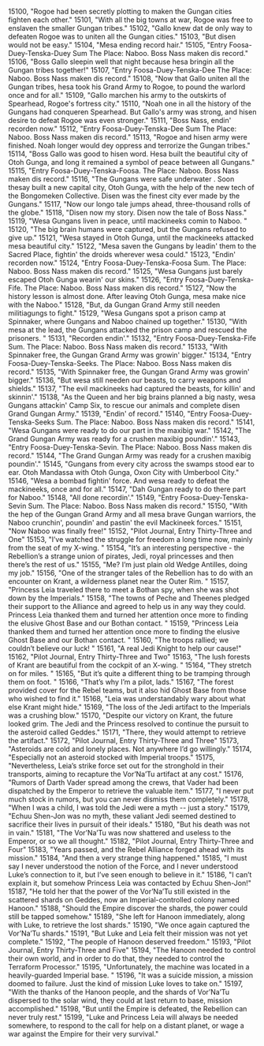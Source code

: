 ﻿15100, "Rogoe had been secretly plotting to maken the Gungan cities fighten each other."
15101, "With all the big towns at war, Rogoe was free to enslaven the smaller Gungan tribes."
15102, "Gallo knew dat de only way to defeaten Rogoe was to uniten all the Gungan cities."
15103, "But disen would not be easy."
15104, "Mesa ending record hair."
15105, "Entry Foosa-Duey-Tenska-Duey Sum The Place: Naboo. Boss Nass maken dis record."
15106, "Boss Gallo sleepin well that night because hesa bringin all the Gungan tribes together!"
15107, "Entry Foosa-Duey-Tenska-Dee The Place: Naboo. Boss Nass maken dis record."
15108, "Now that Gallo uniten all the Gungan tribes, hesa took his Grand Army to Rogoe, to pound the warlord once and for all."
15109, "Gallo marchen his army to the outskirts of Spearhead, Rogoe's fortress city."
15110, "Noah one in all the history of the Gungans had conqueren Spearhead.  But Gallo's army was strong, and hisen desire to defeat Rogoe was even stronger."
15111, "Boss Nass, endin' recorden now."
15112, "Entry Foosa-Duey-Tenska-Dee Sum The Place: Naboo. Boss Nass maken dis record."
15113, "Rogoe and hisen army were finished.  Noah longer would dey oppress and terrorize the Gungan tribes."
15114, "Boss Gallo was good to hisen word.  Hesa built the beautiful city of Otoh Gunga, and long it remained a symbol of peace between all Gungans."
15115, "Entry Foosa-Duey-Tenska-Foosa. The Place: Naboo. Boss Nass maken dis record."
15116, "The Gungans were safe underwater .   Soon thesay built a new capital city, Otoh Gunga, with the help of the new tech of the Bongomeken Collective.  Disen was the finest city ever made by the Gungans."
15117, "Now our longo tale jumps ahead, three-thousand rolls of the globe."
15118, "Disen now my story. Disen now the tale of Boss Nass."
15119, "Wesa Gungans liven in peace, until mackineeks comin to Naboo. "
15120, "The big brain humans were captured, but the Gungans refused to give up."
15121, "Wesa stayed in Otoh Gunga, until the mackineeks attacked mesa beautiful city."
15122, "Mesa saven the Gungans by leadin' them to the Sacred Place, fightin' the droids wherever wesa could."
15123, "Endin' recorden now."
15124, "Entry Foosa-Duey-Tenska-Foosa Sum. The Place: Naboo. Boss Nass maken dis record."
15125, "Wesa Gungans just barely escaped Otoh Gunga wearin' our skins."
15126, "Entry Foosa-Duey-Tenska-Fife. The Place: Naboo. Boss Nass maken dis record."
15127, "Now the history lesson is almost done. After leaving Otoh Gunga, mesa make nice with the Naboo."
15128, "But, da Gungan Grand Army still needen militiagungs to fight."
15129, "Wesa Gungans spot a prison camp at Spinnaker, where Gungans and Naboo chained up together."
15130, "With mesa at the lead, the Gungans attacked the prison camp and rescued the prisoners. "
15131, "Recorden endin'."
15132, "Entry Foosa-Duey-Tenska-Fife Sum. The Place: Naboo. Boss Nass maken dis record."
15133, "With Spinnaker free, the Gungan Grand Army was growin' bigger."
15134, "Entry Foosa-Duey-Tenska-Seeks. The Place: Naboo. Boss Nass maken dis record."
15135, "With Spinnaker free, the Gungan Grand Army was growin' bigger."
15136, "But wesa still needen our beasts, to carry weapons and shields."
15137, "The evil mackineeks had captured the beasts, for killin' and skinnin'."
15138, "As the Queen and her big brains planned a big nasty, wesa Gungans attackin' Camp Six, to rescue our animals and complete disen Grand Gungan Army."
15139, "Endin' of record."
15140, "Entry Foosa-Duey-Tenska-Seeks Sum. The Place: Naboo. Boss Nass maken dis record."
15141, "Wesa Gungans were ready to do our part in the maxibig war."
15142, "The Grand Gungan Army was ready for a crushen maxibig poundin'."
15143, "Entry Foosa-Duey-Tenska-Sevin. The Place: Naboo. Boss Nass maken dis record."
15144, "The Grand Gungan Army was ready for a crushen maxibig poundin'."
15145, "Gungans from every city across the swamps stood ear to ear. Otoh Mandassa with Otoh Gunga, Oxon City with Umberbool City."
15146, "Wesa a bombad fightin' force. And wesa ready to defeat the mackineeks, once and for all."
15147, "Dah Gungan ready to do there part for Naboo."
15148, "All done recordin'."
15149, "Entry Foosa-Duey-Tenska-Sevin Sum. The Place: Naboo. Boss Nass maken dis record."
15150, "With the hep of the Gungan Grand Army and all mesa brave Gungan warriors, the Naboo crunchin', poundin' and pastin' the evil Mackineek forces."
15151, "Now Naboo was finally free!"
15152, "Pilot Journal, Entry Thirty-Three and One"
15153, "I’ve watched the struggle for freedom a long time now, mainly from the seat of my X-wing.  "
15154, "It’s an interesting perspective - the Rebellion’s a strange union of pirates, Jedi, royal princesses and then there’s the rest of us."
15155, "Me?  I’m just plain old Wedge Antilles, doing my job."
15156, "One of the stranger tales of the Rebellion has to do with an encounter on Krant, a wilderness planet near the Outer Rim.  "
15157, "Princess Leia traveled there to meet a Bothan spy, when she was shot down by the Imperials."
15158, "The towns of Peche and Theenes pledged their support to the Alliance and agreed to help us in any way they could.  Princess Leia thanked them and turned her attention once more to finding the elusive Ghost Base and our Bothan contact.  "
15159, "Princess Leia thanked them and turned her attention once more to finding the elusive Ghost Base and our Bothan contact.  "
15160, "The troops rallied; we couldn’t believe our luck!  "
15161, "A real Jedi Knight to help our cause!"
15162, "Pilot Journal, Entry Thirty-Three and Two"
15163, "The lush forests of Krant are beautiful from the cockpit of an X-wing.  "
15164, "They stretch on for miles.  "
15165, "But it’s quite a different thing to be tramping through them on foot.  "
15166, "That’s why I’m a pilot, lads."
15167, "The forest provided cover for the Rebel teams, but it also hid Ghost Base from those who wished to find it."
15168, "Leia was understandably wary about what else Krant might hide."
15169, "The loss of the Jedi artifact to the Imperials was a crushing blow."
15170, "Despite our victory on Krant, the future looked grim.  The Jedi and the Princess resolved to continue the pursuit to the asteroid called Geddes."
15171, "There, they would attempt to retrieve the artifact."
15172, "Pilot Journal, Entry Thirty-Three and Three"
15173, "Asteroids are cold and lonely places. Not anywhere I’d go willingly."
15174, "Especially not an asteroid stocked with Imperial troops."
15175, "Nevertheless, Leia’s strike force set out for the stronghold in their transports, aiming to recapture the Vor’Na’Tu artifact at any cost."
15176, "Rumors of Darth Vader spread among the crews, that Vader had been dispatched by the Emperor to retrieve the valuable item."
15177, "I never put much stock in rumors, but you can never dismiss them completely."
15178, "When I was a child, I was told the Jedi were a myth -- just a story."
15179, "Echuu Shen-Jon was no myth, these valiant Jedi seemed destined to sacrifice their lives in pursuit of their ideals."
15180, "But his death was not in vain."
15181, "The Vor’Na’Tu was now shattered and useless to the Emperor, or so we all thought."
15182, "Pilot Journal, Entry Thirty-Three and Four"
15183, "Years passed, and the Rebel Alliance forged ahead with its mission."
15184, "And then a very strange thing happened."
15185, "I must say I never understood the notion of the Force, and I never understood Luke’s connection to it, but I’ve seen enough to believe in it."
15186, "I can’t explain it, but somehow Princess Leia was contacted by Echuu Shen-Jon!"
15187, "He told her that the power of the Vor’Na’Tu still existed in the scattered shards on Geddes, now an Imperial-controlled colony named Hanoon."
15188, "Should the Empire discover the shards, the power could still be tapped somehow."
15189, "She left for Hanoon immediately, along with Luke, to retrieve the lost shards."
15190, "We once again captured the Vor’Na’Tu shards."
15191, "But Luke and Leia felt their mission was not yet complete."
15192, "The people of Hanoon deserved freedom."
15193, "Pilot Journal, Entry Thirty-Three and Five"
15194, "The Hanoon needed to control their own world, and in order to do that, they needed to control the Terraform Processor."
15195, "Unfortunately, the machine was located in a heavily-guarded Imperial base.  "
15196, "It was a suicide mission, a mission doomed to failure.  Just the kind of mission Luke loves to take on."
15197, "With the thanks of the Hanoon people, and the shards of Vor’Na’Tu dispersed to the solar wind, they could at last return to base, mission accomplished."
15198, "But until the Empire is defeated, the Rebellion can never truly rest."
15199, "Luke and Princess Leia will always be needed somewhere, to respond to the call for help on a distant planet, or wage a war against the Empire for their very survival."
